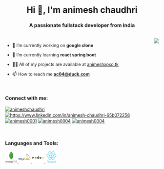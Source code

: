 <h1 align="center">Hi 👋, I'm animesh chaudhri</h1>
<h3 align="center">A passionate fullstack developer from India</h3>
<br>
<img align="right" src="https://github-readme-stats.vercel.app/api?username=animeshchaudhri&show_icons=true&bg_color=00000000"> </img>


- 🔭 I’m currently working on **google clone**

- 🌱 I’m currently learning **react spring boot**

- 👨‍💻 All of my projects are available at [animeshxoxo.tk](animesh.lol)

- 📫 How to reach me **ac04@duck.com**
<br>
<h3 align="left">Connect with me:</h3>
<p align="left">
<a href="https://codepen.io/animeshchaudhri" target="blank"><img align="center" src="https://raw.githubusercontent.com/rahuldkjain/github-profile-readme-generator/master/src/images/icons/Social/codepen.svg" alt="animeshchaudhri" height="30" width="40" /></a>
<a href="https://linkedin.com/in/https://www.linkedin.com/in/animesh-chaudhri-65b072258" target="blank"><img align="center" src="https://raw.githubusercontent.com/rahuldkjain/github-profile-readme-generator/master/src/images/icons/Social/linked-in-alt.svg" alt="https://www.linkedin.com/in/animesh-chaudhri-65b072258" height="30" width="40" /></a>
<a href="https://www.codechef.com/users/animesh0001" target="blank"><img align="center" src="https://cdn.jsdelivr.net/npm/simple-icons@3.1.0/icons/codechef.svg" alt="animesh0001" height="30" width="40" /></a>
<a href="https://www.hackerrank.com/animesh0004" target="blank"><img align="center" src="https://raw.githubusercontent.com/rahuldkjain/github-profile-readme-generator/master/src/images/icons/Social/hackerrank.svg" alt="animesh0004" height="30" width="40" /></a>
<a href="https://www.leetcode.com/animesh0004" target="blank"><img align="center" src="https://raw.githubusercontent.com/rahuldkjain/github-profile-readme-generator/master/src/images/icons/Social/leet-code.svg" alt="animesh0004" height="30" width="40" /></a>
</p>
<br>
<h3 align="left">Languages and Tools:</h3>
<p align="left"> <a href="https://www.mongodb.com/" target="_blank" rel="noreferrer"> <img src="https://raw.githubusercontent.com/devicons/devicon/master/icons/mongodb/mongodb-original-wordmark.svg" alt="mongodb" width="40" height="40"/> </a> <a href="https://www.mysql.com/" target="_blank" rel="noreferrer"> <img src="https://raw.githubusercontent.com/devicons/devicon/master/icons/mysql/mysql-original-wordmark.svg" alt="mysql" width="40" height="40"/> </a> <a href="https://nodejs.org" target="_blank" rel="noreferrer"> <img src="https://raw.githubusercontent.com/devicons/devicon/master/icons/nodejs/nodejs-original-wordmark.svg" alt="nodejs" width="40" height="40"/> </a> <a href="https://reactjs.org/" target="_blank" rel="noreferrer"> <img src="https://raw.githubusercontent.com/devicons/devicon/master/icons/react/react-original-wordmark.svg" alt="react" width="40" height="40"/> </a> </p>

